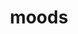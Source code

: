 ---
title: moods
layout: page
type: moods
permalink: moods
comments: false
moods:
  - date: 2017-11-30
    content: 时间轴心情功能
  - date: 2017-11-28
    content: 这个伟大的功能完成了！
---